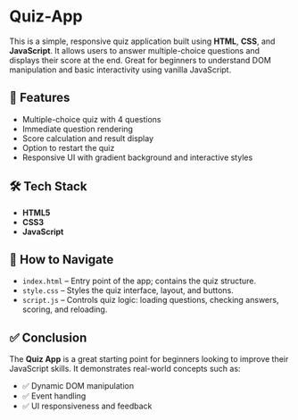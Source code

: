 # Quiz-App

This is a simple, responsive quiz application built using **HTML**, **CSS**, and **JavaScript**. It allows users to answer multiple-choice questions and displays their score at the end. Great for beginners to understand DOM manipulation and basic interactivity using vanilla JavaScript.

## 🧩 Features

- Multiple-choice quiz with 4 questions
- Immediate question rendering
- Score calculation and result display
- Option to restart the quiz
- Responsive UI with gradient background and interactive styles

## 🛠️ Tech Stack

- **HTML5**
- **CSS3**
- **JavaScript**

## 🧭 How to Navigate

- `index.html` – Entry point of the app; contains the quiz structure.
- `style.css` – Styles the quiz interface, layout, and buttons.
- `script.js` – Controls quiz logic: loading questions, checking answers, scoring, and reloading.

## ✅ Conclusion

The **Quiz App** is a great starting point for beginners looking to improve their JavaScript skills. It demonstrates real-world concepts such as:
- ✅ Dynamic DOM manipulation  
- ✅ Event handling  
- ✅ UI responsiveness and feedback 
